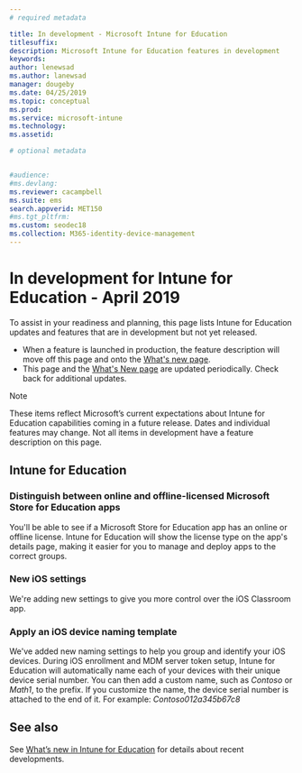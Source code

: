 ```yaml
---
# required metadata

title: In development - Microsoft Intune for Education
titlesuffix: 
description: Microsoft Intune for Education features in development
keywords:
author: lenewsad  
ms.author: lanewsad   
manager: dougeby
ms.date: 04/25/2019
ms.topic: conceptual
ms.prod:
ms.service: microsoft-intune
ms.technology:
ms.assetid: 

# optional metadata


#audience:
#ms.devlang:
ms.reviewer: cacampbell
ms.suite: ems
search.appverid: MET150
#ms.tgt_pltfrm:
ms.custom: seodec18
ms.collection: M365-identity-device-management
---
```


# In development for Intune for Education - April 2019

To assist in your readiness and planning, this page lists Intune for Education updates and features that are in development but not yet released. 

- When a feature is launched in production, the feature description will move off this page and onto the [What's new page](whats-new-in-edu.md).
- This page and the [What's New page](whats-new-in-edu.md) are updated periodically. Check back for additional updates.  

> [!Note]
> These items reflect Microsoft’s current expectations about Intune for Education capabilities coming in a future release. Dates and individual features may change. Not all items in development have a feature description on this page.   

<!-- 1905 start-->  
## Intune for Education  
### Distinguish between online and offline-licensed Microsoft Store for Education apps  
You'll be able to see if a Microsoft Store for Education app has an online or offline license. Intune for Education will show the license type on the app's details page, making it easier for you to manage and deploy apps to the correct groups.  

### New iOS settings  
We're adding new settings to give you more control over the iOS Classroom app.  

### Apply an iOS device naming template  
We've added new naming settings to help you group and identify your iOS devices. During iOS enrollment and MDM server token setup, Intune for Education will automatically name each of your devices with their unique device serial number. You can then add a custom name, such as *Contoso* or *Math1*, to the prefix. If you customize the name, the device serial number is attached to the end of it. For example: *Contoso012a345b67c8*  


## See also  
See [What’s new in Intune for Education](whats-new-in-edu.md) for details about recent developments.  
